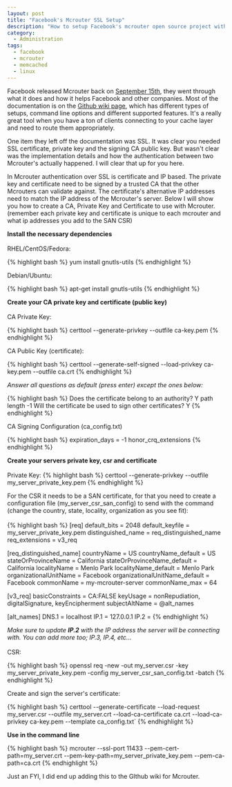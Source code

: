 ```yaml
---
layout: post
title: "Facebook's Mcrouter SSL Setup"
description: "How to setup Facebook's mcrouter open source project with SSL"
category:
  - Administration
tags:
  - facebook
  - mcrouter
  - memcached
  - linux
---
```

<p>
  Facebook released Mcrouter back on <a href="https://code.facebook.com/posts/296442737213493/introducing-mcrouter-a-memcached-protocol-router-for-scaling-memcached-deployments/">September 15th</a>, they went through what it does and how it helps Facebook and other companies. Most of the documentation is on the <a href="https://github.com/facebook/mcrouter/wiki">Github wiki page</a>, which has different types of setups, command line options and different supported features.  It's a really great tool when you have a ton of clients connecting to your cache layer and need to route them appropriately.
</p>

<p>
  One item they left off the documentation was SSL.  It was clear you needed SSL certificate, private key and the signing CA public key.  But wasn't clear was the implementation details and how the authentication between two Mcrouter's actually happened.  I will clear that up for you here.
</p>

<p>
  In Mcrouter authentication over SSL is certificate and IP based.  The private key and certificate need to be signed by a trusted CA that the other Mcrouters can validate against.  The certificate's alternative IP addresses need to match the IP address of the Mcrouter's server.  Below I will show you how to create a CA, Private Key and Certificate to use with Mcrouter. (remember each private key and certificate is unique to each mcrouter and what ip addresses you add to the SAN CSR)
</p>

<p>
  <b>Install the necessary dependencies</b>
  <br><br>
  RHEL/CentOS/Fedora:

  {% highlight bash %}
  yum install gnutls-utils
  {% endhighlight %}

  Debian/Ubuntu:

  {% highlight bash %}
  apt-get install gnutls-utils
  {% endhighlight %}
</p>

<p>
  <b>Create your CA private key and certificate (public key)</b>
  <br><br>
  CA Private Key:

  {% highlight bash %}
  certtool --generate-privkey --outfile ca-key.pem
  {% endhighlight %}

  CA Public Key (certificate):

  {% highlight bash %}
  certtool --generate-self-signed --load-privkey ca-key.pem --outfile ca.crt
  {% endhighlight %}

  <i>Answer all questions as default (press enter) except the ones below:</i>

  {% highlight bash %}
  Does the certificate belong to an authority? Y
  path length -1
  Will the certificate be used to sign other certificates? Y
  {% endhighlight %}

  CA Signing Configuration (ca_config.txt)

  {% highlight bash %}
  expiration_days = -1
  honor_crq_extensions
  {% endhighlight %}
</p>

<p>
  <b>Create your servers private key, csr and certificate</b>
  <br><br>
  Private Key:
  {% highlight bash %}
  certtool --generate-privkey --outfile my_server_private_key.pem
  {% endhighlight %}

  For the CSR it needs to be a SAN certificate, for that you need to create a configuration file (my_server_csr_san_config) to send with the command (change the country, state, locality, organization as you see fit):
  <br><br>
  {% highlight bash %}
  [req]
  default_bits = 2048
  default_keyfile = my_server_private_key.pem
  distinguished_name = req_distinguished_name
  req_extensions = v3_req

  [req_distinguished_name]
  countryName = US
  countryName_default = US
  stateOrProvinceName = California
  stateOrProvinceName_default = California
  localityName = Menlo Park
  localityName_default = Menlo Park
  organizationalUnitName  = Facebook
  organizationalUnitName_default  = Facebook
  commonName = my-mcrouter-server
  commonName_max  = 64

  [v3_req]
  basicConstraints = CA:FALSE
  keyUsage = nonRepudiation, digitalSignature, keyEncipherment
  subjectAltName = @alt_names

  [alt_names]
  DNS.1 = localhost
  IP.1 = 127.0.0.1
  IP.2 = <inbound ip address>
  {% endhighlight %}

  <i>Make sure to update <b>IP.2</b> with the IP address the server will be connecting with.  You can add more too; IP.3, IP.4, etc...</i>
  <br><br>
  CSR:

  {% highlight bash %}
  openssl req -new -out my_server.csr -key my_server_private_key.pem -config my_server_csr_san_config.txt -batch
  {% endhighlight %}

  Create and sign the server's certificate:

  {% highlight bash %}
  certtool --generate-certificate --load-request my_server.csr --outfile my_server.crt --load-ca-certificate ca.crt --load-ca-privkey ca-key.pem --template ca_config.txt`
  {% endhighlight %}
</p>

<p>
  <b>Use in the command line</b>

  {% highlight bash %}
  mcrouter --ssl-port 11433 --pem-cert-path=my_server.crt --pem-key-path=my_server_private_key.pem --pem-ca-path=ca.crt
  {% endhighlight %}
</p>

<p>
  Just an FYI, I did end up adding this to the GIthub wiki for Mcrouter.
</p>
